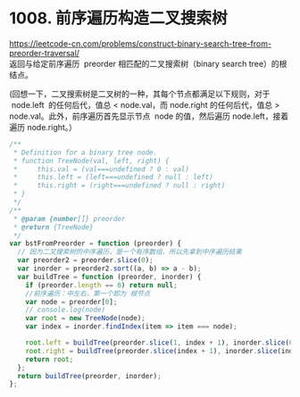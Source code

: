 # 1008. 前序遍历构造二叉搜索树

https://leetcode-cn.com/problems/construct-binary-search-tree-from-preorder-traversal/  
返回与给定前序遍历  preorder 相匹配的二叉搜索树（binary search tree）的根结点。

(回想一下，二叉搜索树是二叉树的一种，其每个节点都满足以下规则，对于  node.left  的任何后代，值总 < node.val，而 node.right 的任何后代，值总 > node.val。此外，前序遍历首先显示节点  node 的值，然后遍历 node.left，接着遍历 node.right。）

```js
/**
 * Definition for a binary tree node.
 * function TreeNode(val, left, right) {
 *     this.val = (val===undefined ? 0 : val)
 *     this.left = (left===undefined ? null : left)
 *     this.right = (right===undefined ? null : right)
 * }
 */
/**
 * @param {number[]} preorder
 * @return {TreeNode}
 */
var bstFromPreorder = function (preorder) {
  // 因为二叉搜索树的中序遍历，是一个有序数组，所以先拿到中序遍历结果
  var preorder2 = preorder.slice(0);
  var inorder = preorder2.sort((a, b) => a - b);
  var buildTree = function (preorder, inorder) {
    if (preorder.length == 0) return null;
    //前序遍历：中左右，第一个即为 根节点
    var node = preorder[0];
    // console.log(node)
    var root = new TreeNode(node);
    var index = inorder.findIndex(item => item === node);

    root.left = buildTree(preorder.slice(1, index + 1), inorder.slice(0, index));
    root.right = buildTree(preorder.slice(index + 1), inorder.slice(index + 1));
    return root;
  };
  return buildTree(preorder, inorder);
};
```
